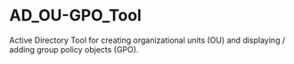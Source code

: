 # AD_OU-GPO_Tool
Active Directory Tool for creating organizational units (OU) and displaying / adding group policy objects (GPO).
